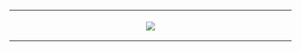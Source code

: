 <hr>
<h4 align="center">
  <img src="https://komarev.com/ghpvc/?username=wipefloorpanther&color=ffb7da&style=for-the-badge&label=FLOOR+WIPERS&base=1000000000">
</h4>
<hr>
